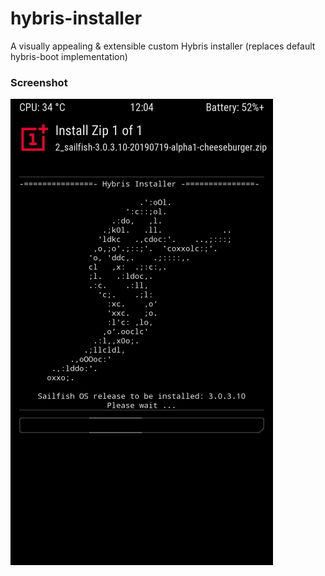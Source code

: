 # hybris-installer
A visually appealing &amp; extensible custom Hybris installer (replaces default hybris-boot implementation)

### Screenshot

![Hybris Installer TWRP](screenshots/hybris-installer-twrp.png "Hybris Installer in action | TWRP")
